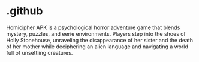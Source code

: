 # .github
Homicipher APK is a psychological horror adventure game that blends mystery, puzzles, and eerie environments. Players step into the shoes of Holly Stonehouse, unraveling the disappearance of her sister and the death of her mother while deciphering an alien language and navigating a world full of unsettling creatures.
